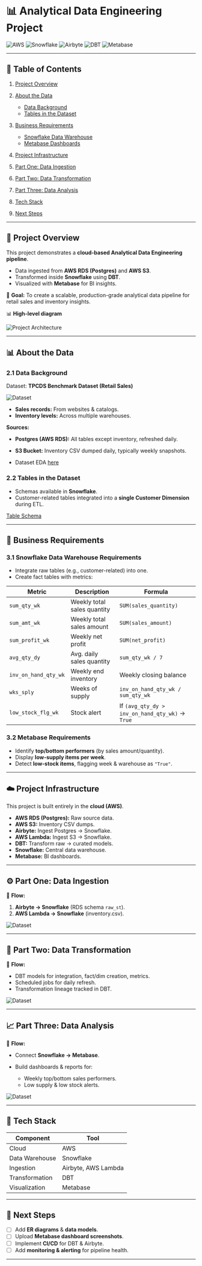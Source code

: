 # 📊 Analytical Data Engineering Project

![AWS](https://img.shields.io/badge/AWS-Cloud-orange?logo=amazon-aws\&logoColor=white)
![Snowflake](https://img.shields.io/badge/Snowflake-Data%20Warehouse-blue?logo=snowflake\&logoColor=white)
![Airbyte](https://img.shields.io/badge/Airbyte-Data%20Ingestion-purple?logo=airbyte\&logoColor=white)
![DBT](https://img.shields.io/badge/DBT-Transformation-red?logo=dbt\&logoColor=white)
![Metabase](https://img.shields.io/badge/Metabase-BI%20Tool-teal?logo=metabase\&logoColor=white)

---

## 📑 Table of Contents

1. [Project Overview](#-project-overview)
2. [About the Data](#-about-the-data)

   * [Data Background](#21-data-background)
   * [Tables in the Dataset](#22-tables-in-the-dataset)
3. [Business Requirements](#-business-requirements)

   * [Snowflake Data Warehouse](#31-snowflake-data-warehouse-requirements)
   * [Metabase Dashboards](#32-metabase-requirements)
4. [Project Infrastructure](#-project-infrastructure)
5. [Part One: Data Ingestion](#-part-one-data-ingestion)
6. [Part Two: Data Transformation](#-part-two-data-transformation)
7. [Part Three: Data Analysis](#-part-three-data-analysis)
8. [Tech Stack](#-tech-stack)
9. [Next Steps](#-next-steps)

---

## 📌 Project Overview

This project demonstrates a **cloud-based Analytical Data Engineering pipeline**.

* Data ingested from **AWS RDS (Postgres)** and **AWS S3**.
* Transformed inside **Snowflake** using **DBT**.
* Visualized with **Metabase** for BI insights.

🔹 **Goal:** To create a scalable, production-grade analytical data pipeline for retail sales and inventory insights.

📊 **High-level diagram** 

![Project Architecture](./docs/AE_diagram.png)

---

## 📊 About the Data

### 2.1 Data Background

Dataset: **TPCDS Benchmark Dataset (Retail Sales)**

![Dataset](./docs/dataset.jpg)

* **Sales records:** From websites & catalogs.
* **Inventory levels:** Across multiple warehouses.

**Sources:**

* **Postgres (AWS RDS):** All tables except inventory, refreshed daily.
* **S3 Bucket:** Inventory CSV dumped daily, typically weekly snapshots.

* Dataset EDA [here](./docs/project_creation.md#data-background)

### 2.2 Tables in the Dataset

* Schemas available in **Snowflake**.
* Customer-related tables integrated into a **single Customer Dimension** during ETL.

[Table Schema](https://docs.google.com/spreadsheets/d/1VilJCLyUveI68jcVrLFXxV5JjcUehj4NjvrHJRGIx5g/edit?usp=sharing)

---

## 🏢 Business Requirements

### 3.1 Snowflake Data Warehouse Requirements

* Integrate raw tables (e.g., customer-related) into one.
* Create fact tables with metrics:

| Metric               | Description                 | Formula                                         |
| -------------------- | --------------------------- | ----------------------------------------------- |
| `sum_qty_wk`         | Weekly total sales quantity | `SUM(sales_quantity)`                           |
| `sum_amt_wk`         | Weekly total sales amount   | `SUM(sales_amount)`                             |
| `sum_profit_wk`      | Weekly net profit           | `SUM(net_profit)`                               |
| `avg_qty_dy`         | Avg. daily sales quantity   | `sum_qty_wk / 7`                                |
| `inv_on_hand_qty_wk` | Weekly end inventory        | Weekly closing balance                          |
| `wks_sply`           | Weeks of supply             | `inv_on_hand_qty_wk / sum_qty_wk`               |
| `low_stock_flg_wk`   | Stock alert                 | If `(avg_qty_dy > inv_on_hand_qty_wk)` → `True` |

### 3.2 Metabase Requirements

* Identify **top/bottom performers** (by sales amount/quantity).
* Display **low-supply items per week**.
* Detect **low-stock items**, flagging week & warehouse as `"True"`.

---

## ☁️ Project Infrastructure

This project is built entirely in the **cloud (AWS)**.

* **AWS RDS (Postgres):** Raw source data.
* **AWS S3:** Inventory CSV dumps.
* **Airbyte:** Ingest Postgres → Snowflake.
* **AWS Lambda:** Ingest S3 → Snowflake.
* **DBT:** Transform raw → curated models.
* **Snowflake:** Central data warehouse.
* **Metabase:** BI dashboards.


---

## ⚙️ Part One: Data Ingestion

📌 **Flow:**

1. **Airbyte → Snowflake** (RDS schema `raw_st`).
2. **AWS Lambda → Snowflake** (inventory.csv).

![Dataset](./docs/ingestion.png)

---

## 🔄 Part Two: Data Transformation

📌 **Flow:**

* DBT models for integration, fact/dim creation, metrics.
* Scheduled jobs for daily refresh.
* Transformation lineage tracked in DBT.

![Dataset](./docs/transformation.png)

---

## 📈 Part Three: Data Analysis

📌 **Flow:**

* Connect **Snowflake → Metabase**.
* Build dashboards & reports for:

  * Weekly top/bottom sales performers.
  * Low supply & low stock alerts.

![Dataset](./docs/analysis.png)

---

## 🚀 Tech Stack

| Component      | Tool                |
| -------------- | ------------------- |
| Cloud          | AWS                 |
| Data Warehouse | Snowflake           |
| Ingestion      | Airbyte, AWS Lambda |
| Transformation | DBT                 |
| Visualization  | Metabase            |

---

## 📌 Next Steps

* [ ] Add **ER diagrams** & **data models**.
* [ ] Upload **Metabase dashboard screenshots**.
* [ ] Implement **CI/CD** for DBT & Airbyte.
* [ ] Add **monitoring & alerting** for pipeline health.

---

